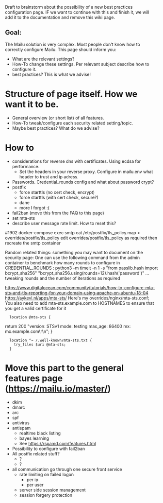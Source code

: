 Draft to brainstorm about the possibility of a new best practices configuration page. IF we want to continue with this and finish it, we will add it to the documentation and remove this wiki page.

## Goal: 
The Mailu solution is very complex. Most people don't know how to correctly configure Mailu. This page should inform you:
- What are the relevant settings?
- How-To change these settings. Per relevant subject describe how to configure it.
- best practices? This is what we advise! 

# Structure of page itself. How we want it to be.
- General overview (or short list) of all features.
- How-To tweak/configure each security related setting/topic.
- Maybe best practices? What do we advise?

# How to	
- considerations for reverse dns with certificates. Using ecdsa for performance.
	- Set the headers in your reverse proxy. Configure in mailu.env what header to trust and ip adress.
- Passwords. Credential_rounds config and what about password crypt?
- postfix
	- force starttls (no cert check, encrypt)
	- force starttls (with cert check, secure?)
	- dane
	- more I forgot :(
- fail2ban (move this from the FAQ to this page)
- set mta-sts
- describe user message rate limit. How to reset this?

#1902
docker-compose exec smtp cat /etc/postfix/tls_policy.map > overrides/postfix/tls_policy
edit overrides/postfix/tls_policy as required
then recreate the smtp container

Random related things:
something you may want to document on the security page: One can use the following command from the admin container to benchmark how many rounds to configure in CREDENTIAL_ROUNDS : python3 -m timeit -n 1 -s "from passlib.hash import bcrypt_sha256" "bcrypt_sha256.using(rounds=12).hash('password')" ... tweaking rounds and the number of iterations as required

https://www.digitalocean.com/community/tutorials/how-to-configure-mta-sts-and-tls-reporting-for-your-domain-using-apache-on-ubuntu-18-04
https://aykevl.nl/apps/mta-sts/
Here's my overrides/nginx/mta-sts.conf; You also need to add mta-sts.example.com to HOSTNAMES to ensure that you get a valid certificate for it

      location @mta-sts {
return 200 "version: STSv1
mode: testing
max_age: 86400
mx: mx.example.com\r\n";
      }

      location ^~ /.well-known/mta-sts.txt {
        try_files $uri @mta-sts;
      }

# Move this part to the general features page  (https://mailu.io/master/)
- dkim
- dmarc
- arc
- spf
- antivirus
- antispam
  - realtime black listing
  - bayes learning 
  - See https://rspamd.com/features.html
- Possibility to configure with fail2ban
- All postfix related stuff?
  - ?
  - ?
- all communication go through one secure front service
	- rate limiting on failed logon 
		- per ip
		- per user
	- server side session management 
	- session forgery protection
	